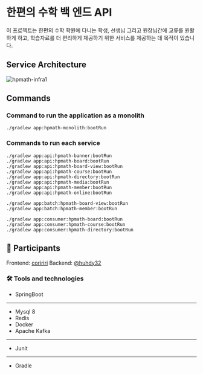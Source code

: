 # 한편의 수학 백 엔드 API
이 프로젝트는 한편의 수학 학원에 다니는 학생, 선생님 그리고 원장님간에 교류를 원활하게 하고, 학습자료를 더 편리하게 제공하기 위한 서비스를 제공하는 데 목적이 있습니다.

## Service Architecture
![hpmath-infra1](https://github.com/user-attachments/assets/98f32726-5d71-4ba0-a30d-802803c5d18b)

## Commands

### Command to run the application as a monolith
```
./gradlew app:hpmath-monolith:bootRun

```
### Commands to run each service
```
./gradlew app:api:hpmath-banner:bootRun
./gradlew app:api:hpmath-board:bootRun
./gradlew app:api:hpmath-board-view:bootRun
./gradlew app:api:hpmath-course:bootRun
./gradlew app:api:hpmath-directory:bootRun
./gradlew app:api:hpmath-media:bootRun
./gradlew app:api:hpmath-member:bootRun
./gradlew app:api:hpmath-online:bootRun

./gradlew app:batch:hpmath-board-view:bootRun
./gradlew app:batch:hpmath-member:bootRun

./gradlew app:consumer:hpmath-board:bootRun
./gradlew app:consumer:hpmath-course:bootRun
./gradlew app:consumer:hpmath-directory:bootRun
```


## 👬 Participants
Frontend: [coririri](https://github.com/coririri)
Backend: [@huhdy32](https://github.com/huhdy32)

### 🛠 Tools and technologies
- SpringBoot
----- 
- Mysql 8
- Redis
- Docker
- Apache Kafka
-----
- Junit
-----
- Gradle

